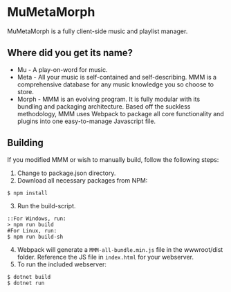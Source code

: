 # MuMetaMorph
MuMetaMorph is a fully client-side music and playlist manager.
## Where did you get its name?
* Mu - A play-on-word for music.
* Meta - All your music is self-contained and self-describing. MMM is a comprehensive database for any music knowledge you so choose to store.
* Morph - MMM is an evolving program. It is fully modular with its bundling and packaging architecture. Based off the suckless methodology, MMM uses Webpack to package all core functionality and plugins into one easy-to-manage Javascript file.
## Building
If you modified MMM or wish to manually build, follow the following steps:
1. Change to package.json directory.
2. Download all necessary packages from NPM:
```
$ npm install
```
3. Run the build-script.
```
::For Windows, run:
> npm run build
#For Linux, run:
$ npm run build-sh
```
4. Webpack will generate a `MMM-all-bundle.min.js` file in the wwwroot/dist folder. Reference the JS file in `index.html` for your webserver.
5. To run the included webserver:
```
$ dotnet build
$ dotnet run
```